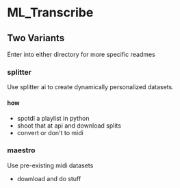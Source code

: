 # ML_Transcribe
## Two Variants
Enter into either directory for more specific readmes
### splitter
Use splitter ai to create dynamically personalized datasets. 
#### how
- spotdl a playlist in python
- shoot that at api and download splits
- convert or don't to midi

### maestro
Use pre-existing midi datasets
- download and do stuff

